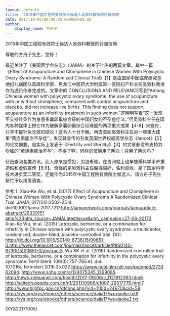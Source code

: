 ```yaml
---
layout: default
title: '2015年中国工程院有效院士候选人吴效科教授的行骗伎俩'
date: 2017-10-05T00:00:00.000000+08:00
author:
    display_name: 方舟子
---
```


2015年中国工程院有效院士候选人吴效科教授的行骗伎俩

尊敬的方舟子先生，您好！

最近关注了《美国医学会杂志》（JAMA）的关于针灸的两篇文章。其中一篇《Effect of Acupuncture and Clomiphene in Chinese Women With Polycystic Ovary Syndrome: A Randomized Clinical Trial》【1】是由国家中医临床研究基地妇儿病团队首席科学家、黑龙江中医药大学附属第一医院妇产科主任吴效科教授作为通讯作者完成的。文章中的 CONCLUSIONS AND RELEVANCE写到“Among Chinese women with polycystic ovary syndrome, the use of acupuncture with or without clomiphene, compared with control acupuncture and placebo, did not increase live births. This finding does not support acupuncture as an infertility treatment in such women.”这明明写着“这一发现不支持针灸作为身患多囊卵巢综合征的中国妇女的不孕症疗法。”但吴效科主任在国内各种媒体上把它作为破解多囊卵巢综合征难题的两项重大成果【4-8】来宣传，只字不提针灸无效的结论！这令人十分不解。再去查阅吴效科主任另一项重大成果“黄连素能治不孕症”，发现其宣传的刊发英国世界权威医学杂志《lancet》【2】的论文摘要，但实际上发表于《Fertility and Sterility》【3】的文章都没有支持其吹嘘的“黄连素能治不孕”。不得了啊，同样的伎俩用了两次！只用了两次吗？

仔细查阅各类资讯，此人原来是惯犯，劣迹斑斑，在贵网站上也早被爆料学术严重造假和虚假宣传【8,9】。奇怪的是吴效科主任越混越好，名利双收，拿了国家科学技术进步奖二等奖，还能作为2015年中国工程院有效院士候选人。请方舟子先生帮忙予以揭发调查。

参考:1.     Xiao-Ke Wu, et al. (2017) Effect of Acupuncture and Clomiphene in Chinese Women With Polycystic Ovary Syndrome A Randomized Clinical Trial. JAMA, 317(24):2502-2514. doi:10.1001/jama.2017.7217.http://jamanetwork.com/journals/jama/article-abstract/2633915?amp%3Butm_source=JAMALatestIssue&utm_campaign=27-06-20172.     Xiao-Ke Wu, et al. (2015) Letrozole, berberine, or a combination for infertility in Chinese women with polycystic ovary syndrome: a multicenter, randomised, double-blind, placebo-controlled trial. DOI: http://dx.doi.org/10.1016/S0140-6736(15)00651-0.http://www.thelancet.com/journals/lancet/article/PIIS0140-6736(15)00651-0/abstract3.     Wu XK et al. (2016) Randomized controlled trial of letrozole, berberine, or a   combination for infertility in the polycystic ovary syndrome. Fertil Steril. 106(3): 757-765.e1. doi: 10.1016/j.fertnstert.2016.05.022.https://www.ncbi.nlm.nih.gov/pubmed/273362094.     http://www.sohu.com/a/124075345_1399085.     http://news.xinhuanet.com/health/2017-09/06/c_1121612393.htm6.     http://scitech.people.com.cn/n1/2017/0906/c1007-29517776.html7.     http://www.hljhfpc.gov.cn/dtcons.php?vid=11&id=24670&cid=58.     http://xys.org/xys/ebooks/others/science/dajia17/wuxiaoke.txt9.     http://xys.org/xys/ebooks/others/science/dajia17/wuxiaoke2.txt

(XYS20171005)

